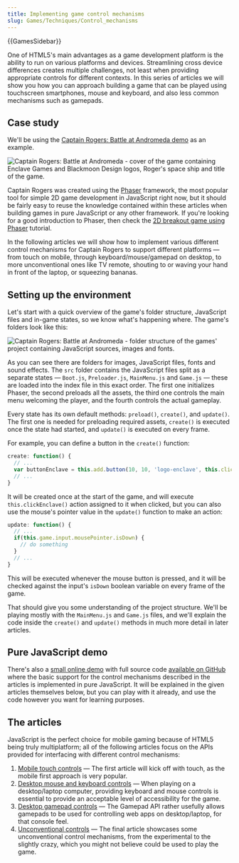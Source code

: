 ```yaml
---
title: Implementing game control mechanisms
slug: Games/Techniques/Control_mechanisms
---
```

{{GamesSidebar}}

One of HTML5's main advantages as a game development platform is the ability to run on various platforms and devices. Streamlining cross device differences creates multiple challenges, not least when providing appropriate controls for different contexts. In this series of articles we will show you how you can approach building a game that can be played using touchscreen smartphones, mouse and keyboard, and also less common mechanisms such as gamepads.

## Case study

We'll be using the [Captain Rogers: Battle at Andromeda demo](http://rogers2.enclavegames.com/demo/) as an example.

![Captain Rogers: Battle at Andromeda - cover of the game containing Enclave Games and Blackmoon Design logos, Roger's space ship and title of the game.](captainrogers2-cover.png)

Captain Rogers was created using the [Phaser](http://phaser.io/) framework, the most popular tool for simple 2D game development in JavaScript right now, but it should be fairly easy to reuse the knowledge contained within these articles when building games in pure JavaScript or any other framework. If you're looking for a good introduction to Phaser, then check the [2D breakout game using Phaser](/en-US/docs/Games/Tutorials/2D_breakout_game_Phaser) tutorial.

In the following articles we will show how to implement various different control mechanisms for Captain Rogers to support different platforms — from touch on mobile, through keyboard/mouse/gamepad on desktop, to more unconventional ones like TV remote, shouting to or waving your hand in front of the laptop, or squeezing bananas.

## Setting up the environment

Let's start with a quick overview of the game's folder structure, JavaScript files and in-game states, so we know what's happening where. The game's folders look like this:

![Captain Rogers: Battle at Andromeda - folder structure of the games' project containing JavaScript sources, images and fonts.](captainrogers2-folderstructure.png)

As you can see there are folders for images, JavaScript files, fonts and sound effects. The `src` folder contains the JavaScript files split as a separate states — `Boot.js`, `Preloader.js`, `MainMenu.js` and `Game.js` — these are loaded into the index file in this exact order. The first one initializes Phaser, the second preloads all the assets, the third one controls the main menu welcoming the player, and the fourth controls the actual gameplay.

Every state has its own default methods: `preload()`, `create()`, and `update()`. The first one is needed for preloading required assets, `create()` is executed once the state had started, and `update()` is executed on every frame.

For example, you can define a button in the `create()` function:

```js
create: function() {
  // ...
  var buttonEnclave = this.add.button(10, 10, 'logo-enclave', this.clickEnclave, this);
  // ...
}
```

It will be created once at the start of the game, and will execute `this.clickEnclave()` action assigned to it when clicked, but you can also use the mouse's pointer value in the `update()` function to make an action:

```js
update: function() {
  // ...
  if(this.game.input.mousePointer.isDown) {
    // do something
  }
  // ...
}
```

This will be executed whenever the mouse button is pressed, and it will be checked against the input's `isDown` boolean variable on every frame of the game.

That should give you some understanding of the project structure. We'll be playing mostly with the `MainMenu.js` and `Game.js` files, and we'll explain the code inside the `create()` and `update()` methods in much more detail in later articles.

## Pure JavaScript demo

There's also a [small online demo](https://end3r.github.io/JavaScript-Game-Controls/) with full source code [available on GitHub](https://github.com/end3r/JavaScript-Game-Controls/) where the basic support for the control mechanisms described in the articles is implemented in pure JavaScript. It will be explained in the given articles themselves below, but you can play with it already, and use the code however you want for learning purposes.

## The articles

JavaScript is the perfect choice for mobile gaming because of HTML5 being truly multiplatform; all of the following articles focus on the APIs provided for interfacing with different control mechanisms:

1. [Mobile touch controls](/en-US/docs/Games/Techniques/Control_mechanisms/Mobile_touch) — The first article will kick off with touch, as the mobile first approach is very popular.
2. [Desktop mouse and keyboard controls](/en-US/docs/Games/Techniques/Control_mechanisms/Desktop_with_mouse_and_keyboard) — When playing on a desktop/laptop computer, providing keyboard and mouse controls is essential to provide an acceptable level of accessibility for the game.
3. [Desktop gamepad controls](/en-US/docs/Games/Techniques/Control_mechanisms/Desktop_with_gamepad) — The Gamepad API rather usefully allows gamepads to be used for controlling web apps on desktop/laptop, for that console feel.
4. [Unconventional controls](/en-US/docs/Games/Techniques/Control_mechanisms/Other) — The final article showcases some unconventional control mechanisms, from the experimental to the slightly crazy, which you might not believe could be used to play the game.
